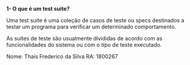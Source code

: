 **1- O que é um test suite?**

Uma test suite é uma coleção de casos de teste ou specs destinados a testar um programa para verificar um determinado comportamento.

As suítes de teste são usualmente divididas de acordo com as funcionalidades do sistema ou com o tipo de teste executado.

Nome: Thais Frederico da Silva RA: 1800267
